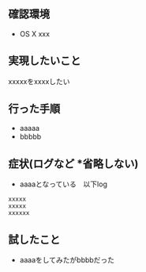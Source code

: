 ## 確認環境
- OS X xxx

## 実現したいこと
  xxxxxをxxxxしたい

## 行った手順
- aaaaa
- bbbbb

## 症状(ログなど *省略しない)
- aaaaとなっている　以下log

```
xxxxx
xxxxx
xxxxxx
```
## 試したこと
- aaaaをしてみたがbbbbだった